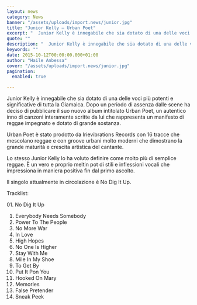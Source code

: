 ```yaml
---
layout: news
category: News
banner: "/assets/uploads/import.news/junior.jpg"
title: "Junior Kelly – Urban Poet"
excerpt: "  Junior Kelly è innegabile che sia dotato di una delle voci più potenti e significative di tutta la Giamaica. Dopo un periodo di assenza dalle scene  ha deciso di pubblicare il suo nuovo album intitolato Urban Poet, un autentico inno di canzoni interamente scritte da lui che rappresenta un manifesto di reggae impegnato e [&hellip"
quote: ""
description: "  Junior Kelly è innegabile che sia dotato di una delle voci più potenti e significative di tutta la Giamaica. Dopo un periodo di assenza dalle scene  ha deciso di pubblicare il suo nuovo album intitolato Urban Poet, un autentico inno di canzoni interamente scritte da lui che rappresenta un manifesto di reggae impegnato e [&hellip"
keywords: ""
date: 2015-10-12T00:00:00.000+01:00
author: "Haile Anbessa"
cover: "/assets/uploads/import.news/junior.jpg"
pagination:
  enabled: true

---
```


[](https://hotmc.com/wp-content/uploads/2015/10/junior.jpg)

Junior Kelly è innegabile che sia dotato di una delle voci più potenti e significative di tutta la Giamaica. Dopo un periodo di assenza dalle scene ha deciso di pubblicare il suo nuovo album intitolato Urban Poet, un autentico inno di canzoni interamente scritte da lui che rappresenta un manifesto di reggae impegnato e dotato di grande sostanza.

Urban Poet è stato prodotto da Irievibrations Records con 16 tracce che mescolano reggae e con groove urbani molto moderni che dimostrano la grande maturità e crescita artistica del cantante.

Lo stesso Junior Kelly lo ha voluto definire come molto più di semplice reggae. È un vero e proprio meltin pot di stili e inflessioni vocali che impressiona in maniera positiva fin dal primo ascolto.

Il singolo attualmente in circolazione è No Dig It Up.

Tracklist:

01\. No Dig It Up

1. Everybody Needs Somebody
2. Power To The People
3. No More War
4. In Love
5. High Hopes
6. No One Is Higher
7. Stay With Me
8. Mile In My Shoe
9. To Get By
10. Put It Pon You
11. Hooked On Mary
12. Memories
13. False Pretender
14. Sneak Peek
